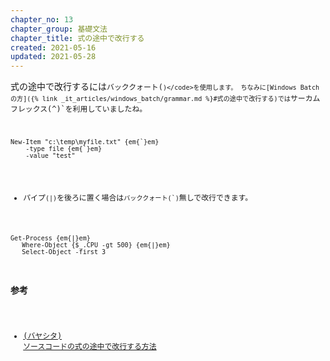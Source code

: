 ```yaml
---
chapter_no: 13
chapter_group: 基礎文法
chapter_title: 式の途中で改行する
created: 2021-05-16
updated: 2021-05-28
---
```

式の途中で改行するには<code>バッククォート(`)</code>を使用します。
ちなみに[Windows Batchの方]({% link _it_articles/windows_batch/grammar.md %}#式の途中で改行する)では`サーカムフレックス(^)`を利用していましたね。
```
New-Item "c:\temp\myfile.txt" {em{`}em}
    -type file {em{`}em}
    -value "test"
```

- パイプ`(|)`を後ろに置く場合は<code>バッククォート(`)</code>無しで改行できます。
```
Get-Process {em{|}em}
   Where-Object {$_.CPU -gt 500} {em{|}em}
   Select-Object -first 3 
```

### 参考
- [(バヤシタ) ソースコードの式の途中で改行する方法](https://bayashita.com/p/entry/show/87)

